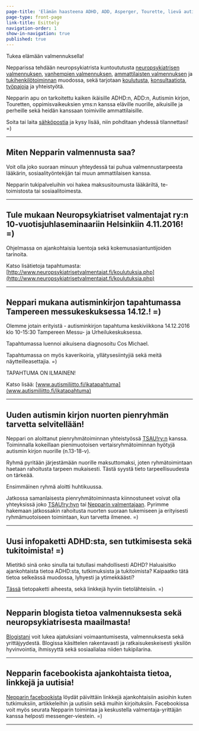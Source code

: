 ```yaml
---
page-title: 'Elämän haasteena ADHD, ADD, Asperger, Tourette, lievä autismi?'
page-type: front-page
link-title: Esittely
navigation-order: 1
show-in-navigation: true
published: true
---
```













Tukea elämään valmennuksella!

Nepparissa tehdään neuropsykiatrista kuntoututusta [neuropsykiatrisen valmennuksen](/valmennus), [vanhempien valmennuksen](/vanhempien-valmennus/), [ammattilaisten valmennuksen](/ammattilaisten-valmennus/) ja [tukihenkilötoiminnan](/ammatillinen-tukihenkilotoiminta) muodossa, sekä tarjotaan [koulutusta](/konsultointi-koulutus-tyopaja/), [konsultaatiota](/konsultointi-koulutus-tyopaja/), [työpajoja](/konsultointi-koulutus-tyopaja/) ja yhteistyötä.

Nepparin apu on tarkoitettu kaiken ikäisille ADHD:n, ADD:n, Autismin kirjon, Touretten, oppimisvaikeuksien yms:n kanssa eläville nuorille, aikuisille ja perheille sekä heidän kanssaan toimiville ammattilaisille.

Soita tai laita [sähköpostia](/ota-yhteytta) ja kysy lisää, niin pohditaan yhdessä tilannettasi! =)

___

## Miten Nepparin valmennusta saa?

Voit olla joko suoraan minuun yhteydessä tai puhua valmennustarpeesta lääkärin, sosiaalityöntekijän tai muun ammattilaisen kanssa.

Nepparin tukipalveluihin voi hakea maksusitoumusta lääkäriltä, te-toimistosta tai sosiaalitoimesta.

___


## Tule mukaan Neuropsykiatriset valmentajat ry:n 10-vuotisjuhlaseminaariin Helsinkiin 4.11.2016! =)

Ohjelmassa on ajankohtaisia luentoja sekä kokemusasiantuntijoiden tarinoita.

Katso lisätietoja tapahtumasta: [http://www.neuropsykiatrisetvalmentajat.fi/koulutuksia.php](http://www.neuropsykiatrisetvalmentajat.fi/koulutuksia.php)

___


## Neppari mukana autisminkirjon tapahtumassa Tampereen messukeskuksessa 14.12.! =)

Olemme jotain erityistä - autisminkirjon tapahtuma keskiviikkona 14.12.2016 klo 10-15:30 Tampereen Messu- ja Urheilukeskuksessa.

Tapahtumassa luennoi aikuisena diagnosoitu Cos Michael.

Tapahtumassa on myös kaverikoiria, yllätysesiintyjiä sekä meitä näytteilleasettajia. =)

TAPAHTUMA ON ILMAINEN!

Katso lisää: [www.autismiliitto.fi/ikatapahtuma](www.autismiliitto.fi/ikatapahtuma)

___

## Uuden autismin kirjon nuorten pienryhmän tarvetta selvitellään!

Neppari on aloittanut pienryhmätoiminnan yhteistyössä [TSAU!ry:n](http://www.tsau.net/) kanssa.
Toiminnalla kokeillaan pienimuotoisen vertaisryhmätoiminnan hyötyjä autismin kirjon nuorille (n.13-18-v).

Ryhmä pyritään järjestämään nuorille maksuttomaksi, joten ryhmätoimintaan haetaan rahoitusta tarpeen mukaisesti. Tästä syystä tieto tarpeellisuudesta on tärkeää.

Ensimmäinen ryhmä aloitti huhtikuussa.

Jatkossa samanlaisesta pienryhmätoiminnasta kiinnostuneet voivat olla yhteyksissä joko [TSAU!ry:hyn](http://www.tsau.net/) tai [Nepparin valmentajaan](/ota-yhteytta). Pyrimme hakemaan jatkossakin rahoitusta nuorten suoraan tukemiseen ja erityisesti ryhmämuotoiseen toimintaan, kun tarvetta ilmenee. =)

___

## Uusi infopaketti ADHD:sta, sen tutkimisesta sekä tukitoimista! =)

Mietitkö sinä onko sinulla tai tutullasi mahdollisesti ADHD?
Haluaisitko ajankohtaista tietoa ADHD:sta, tutkimuksista ja tukitoimista?
Kaipaatko tätä tietoa selkeässä muodossa, lyhyesti ja ytimekkäästi?

[Tässä](/pieni-adhd-infopaketti) tietopaketti aiheesta, sekä linkkejä hyviin tietolähteisiin. =)

___

## Nepparin blogista tietoa valmennuksesta sekä neuropsykiatrisesta maailmasta!

[Blogistani](/blogi) voit lukea ajatuksiani voimaantumisesta, valmennuksesta sekä yrittäjyydestä. Blogissa käsittelen rakentavasti ja ratkaisukeskeisesti yksilön hyvinvointia, ihmisyyttä sekä sosiaalialaa niiden tukipilarina.

___

## Nepparin facebookista ajankohtaista tietoa, linkkejä ja uutisia!

[Nepparin facebookista](https://facebook.com/valmennuskeskus.neppari) löydät päivittäin linkkejä ajankohtaisiin asioihin kuten tutkimuksiin, artikkeleihin ja uutisiin sekä muihin kirjoituksiin. Facebookissa voit myös seurata Nepparin toimintaa ja keskustella valmentaja-yrittäjän kanssa helposti messenger-viestein. =)

___
